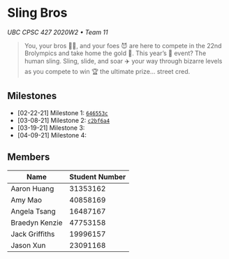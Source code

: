 # Sling Bros

*UBC CPSC 427 2020W2 • Team 11*

> You, your bros 👯‍♂️, and your foes 😈 are here to compete in the 22nd Brolympics and take home the gold 🥇.
This year’s 📆 event? The human sling. Sling, slide, and soar ✈️ your way through bizarre levels as you
compete to win 🏆 the ultimate prize... street cred.

## Milestones

- [02-22-21] Milestone 1: [`646553c`](https://github.students.cs.ubc.ca/CPSC427-2020W-T2/Team-11/commit/646553c6348b3a88ce9cca9a5fdd7acf8eae75d8)
- [03-08-21] Milestone 2: [`c2bf6a4`](https://github.students.cs.ubc.ca/CPSC427-2020W-T2/Team-11/commit/c2bf6a4bb94f7fc5f667b18d5a85fda089c080b9)
- [03-19-21] Milestone 3:
- [04-09-21] Milestone 4:

## Members

| Name           | Student Number |
|----------------|----------------|
| Aaron Huang    | 31353162       |
| Amy Mao        | 40858169       |
| Angela Tsang   | 16487167       |
| Braedyn Kenzie | 47753158       |
| Jack Griffiths | 19996157       |
| Jason Xun      | 23091168       |

